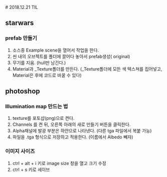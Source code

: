 ﻿﻿﻿﻿﻿# 2018.12.21 TIL## starwars### prefab 만들기1. 소스중 Example scene을 열어서 작업을 한다.2. 씬 내의 오브젝트를 폴더에 끌어다 놓아서 prefab생성( original)3. 무기를 지움. (hull만 남긴다.)4. Material과 _Texture폴더를 만든다. (_Texture폴더에 모든 색 텍스쳐를 집어넣고, Material은 후에 코드로 바꿀 수 있다)## photoshop### Illumination map 만드는 법1. texture를 포토샵(png)으로 켠다.2. Channels 를 켠 뒤, 오른쪽 아래의 새로 만들기 버튼을 클릭한다.3. Alpha채널에 발광 부분은 하얀으로 나타낸다. (다른 tga 파일에서 복붙 가능)4. 파일을 .tga 형식으로 저장하고 적용한다. (이름에서 Albedo 빼쟈)### 이미지 사이즈1. ctrl + alt + i 키로 image size 창을 열고 크기 수정2. ctrl + s 키로 세이브